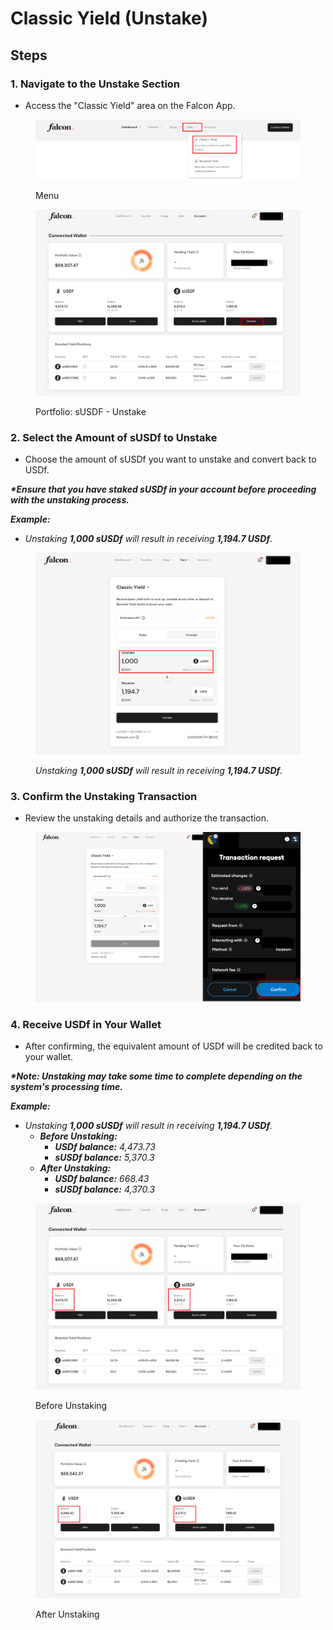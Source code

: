 # Classic Yield (Unstake)

## **Steps**

### **1. Navigate to the Unstake Section**

* Access the "Classic Yield" area on the Falcon App.

<figure><img src="../../.gitbook/assets/image (52).png" alt=""><figcaption><p>Menu</p></figcaption></figure>

<figure><img src="../../.gitbook/assets/image (53).png" alt=""><figcaption><p>Portfolio: sUSDF - Unstake</p></figcaption></figure>

### **2. Select the Amount of sUSDf to Unstake**

* Choose the amount of sUSDf you want to unstake and convert back to USDf.

_**\*Ensure that you have staked sUSDf in your account before proceeding with the unstaking process.**_

_**Example:**_

* _Unstaking **1,000 sUSDf** will result in receiving **1,194.7 USDf**._

<figure><img src="../../.gitbook/assets/image (54).png" alt=""><figcaption><p><em>Unstaking <strong>1,000 sUSDf</strong> will result in receiving <strong>1,194.7 USDf</strong>.</em></p></figcaption></figure>

### **3. Confirm the Unstaking Transaction**

* Review the unstaking details and authorize the transaction.

<figure><img src="../../.gitbook/assets/image (55).png" alt=""><figcaption></figcaption></figure>

### **4. Receive USDf in Your Wallet**

* After confirming, the equivalent amount of USDf will be credited back to your wallet.

_**\*Note: Unstaking may take some time to complete depending on the system's processing time.**_

_**Example:**_

* _Unstaking **1,000 sUSDf** will result in receiving **1,194.7 USDf**._
  * _**Before Unstaking:**_
    * _**USDf balance:** 4,473.73_
    * _**sUSDf balance:** 5,370.3_
  * _**After Unstaking:**_
    * _**USDf balance:** 668.43_
    * _**sUSDf balance:** 4,370.3_

<figure><img src="../../.gitbook/assets/image (56).png" alt=""><figcaption><p>Before Unstaking</p></figcaption></figure>

<figure><img src="../../.gitbook/assets/image (57).png" alt=""><figcaption><p>After Unstaking</p></figcaption></figure>
